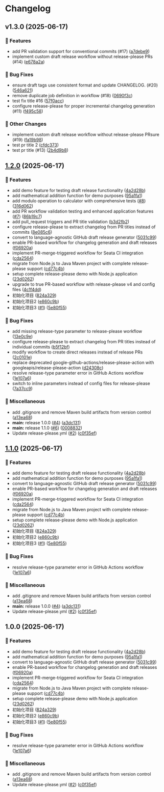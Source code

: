 # Changelog

## v1.3.0 (2025-06-17)

### 🚀 Features

* add PR validation support for conventional commits (#17) ([a7debe9](https://github.com/WangzJi/release-please-demo/commit/a7debe9))
* implement custom draft release workflow without release-please PRs (#14) ([e678a2a](https://github.com/WangzJi/release-please-demo/commit/e678a2a))

### 🐛 Bug Fixes

* ensure draft tags use consistent format and update CHANGELOG. (#20) ([546a621](https://github.com/WangzJi/release-please-demo/commit/546a621))
* remove duplicate job definition in workflow (#18) ([0690f3c](https://github.com/WangzJi/release-please-demo/commit/0690f3c))
* test fix title #16 ([57f0acc](https://github.com/WangzJi/release-please-demo/commit/57f0acc))
* configure release-please for proper incremental changelog generation (#11) ([f495c58](https://github.com/WangzJi/release-please-demo/commit/f495c58))

### 🔧 Other Changes

* implement custom draft release workflow without release-please PRsure (#19) ([fa19b98](https://github.com/WangzJi/release-please-demo/commit/fa19b98))
* test pr title 2 ([cfdc373](https://github.com/WangzJi/release-please-demo/commit/cfdc373))
* test pr title (#13) ([2b4d9b8](https://github.com/WangzJi/release-please-demo/commit/2b4d9b8))


## [1.2.0](https://github.com/WangzJi/release-please-demo/compare/release-please-demo-v1.1.0...release-please-demo-v1.2.0) (2025-06-17)


### 🚀 Features

* add demo feature for testing draft release functionality ([4a2d28b](https://github.com/WangzJi/release-please-demo/commit/4a2d28b3911f5f23369ab262cf30e06ca8a6ce19))
* add mathematical addition function for demo purposes ([95a1fa1](https://github.com/WangzJi/release-please-demo/commit/95a1fa159891a370491b69baeff738ec82c6d421))
* add modulo operation to calculator with comprehensive tests ([#8](https://github.com/WangzJi/release-please-demo/issues/8)) ([316d062](https://github.com/WangzJi/release-please-demo/commit/316d06269c2d72ce1746e9d919d3e4423de5f7a5))
* add PR workflow validation testing and enhanced application features ([#7](https://github.com/WangzJi/release-please-demo/issues/7)) ([86b19c7](https://github.com/WangzJi/release-please-demo/commit/86b19c73d0f4071a7da041728294e9a03a34764f))
* add pull_request triggers and PR title validation ([b3d2fb2](https://github.com/WangzJi/release-please-demo/commit/b3d2fb28a89a474677d7016d829773be3e6db793))
* configure release-please to extract changelog from PR titles instead of commits ([8e085c6](https://github.com/WangzJi/release-please-demo/commit/8e085c67aefb7091119fa13defc7e034737095cf))
* convert to language-agnostic GitHub draft release generator ([5031c99](https://github.com/WangzJi/release-please-demo/commit/5031c99b0bcbb8a34129011e611608adb623ae55))
* enable PR-based workflow for changelog generation and draft releases ([f06920a](https://github.com/WangzJi/release-please-demo/commit/f06920a00aa38c4110cb2f2b984c8681675f7d31))
* implement PR-merge-triggered workflow for Seata CI integration ([cda2564](https://github.com/WangzJi/release-please-demo/commit/cda2564f565c7ab518f4a802d7933c7d84b26465))
* migrate from Node.js to Java Maven project with complete release-please support ([cd77c4b](https://github.com/WangzJi/release-please-demo/commit/cd77c4beda5a81b8439e7297d99dc773b342b078))
* setup complete release-please demo with Node.js application ([23d0262](https://github.com/WangzJi/release-please-demo/commit/23d02625422ba81e487e2e47e2316aff03b2bfec))
* upgrade to true PR-based workflow with release-please v4 and config files ([4c1f4dd](https://github.com/WangzJi/release-please-demo/commit/4c1f4dda5490d5e364ad49545a6e2a5f0023af16))
* 初始化项目 ([824a329](https://github.com/WangzJi/release-please-demo/commit/824a3294ad636566726f80f8b60f270ce17b3efc))
* 初始化项目2 ([e860c9b](https://github.com/WangzJi/release-please-demo/commit/e860c9b5b1775487c44ee9afdc08085516fbf450))
* 初始化项目3 ([#1](https://github.com/WangzJi/release-please-demo/issues/1)) ([5e80f55](https://github.com/WangzJi/release-please-demo/commit/5e80f55204ae60f53cf7158aecdbacc14aa289a1))


### 🐛 Bug Fixes

* add missing release-type parameter to release-please workflow ([13e0c9e](https://github.com/WangzJi/release-please-demo/commit/13e0c9e17518ada5ba6b54a92245f68af631dcb6))
* configure release-please to extract changelog from PR titles instead of individual commits ([b5f12bf](https://github.com/WangzJi/release-please-demo/commit/b5f12bf2e8b8fad3ad6176c4b5e6b5aa2a2b2bbd))
* modify workflow to create direct releases instead of release PRs ([2c0101e](https://github.com/WangzJi/release-please-demo/commit/2c0101e4620c8089803484c12b1ec99de086a0fc))
* replace deprecated google-github-actions/release-please-action with googleapis/release-please-action ([d24308c](https://github.com/WangzJi/release-please-demo/commit/d24308c35d3dcbfe62b2a13dfe6ccacddbace7cb))
* resolve release-type parameter error in GitHub Actions workflow ([1e107a6](https://github.com/WangzJi/release-please-demo/commit/1e107a64b3eb4dfb49ef81dcf748919e990ea9b0))
* switch to inline parameters instead of config files for release-please ([7a37cc9](https://github.com/WangzJi/release-please-demo/commit/7a37cc9db924697a0b2f4464ae2f92f585313304))


### 🔨 Miscellaneous

* add .gitignore and remove Maven build artifacts from version control ([a13ea68](https://github.com/WangzJi/release-please-demo/commit/a13ea68e5a9e8006a3af00c42e3d9213200cb04c))
* **main:** release 1.0.0 ([#4](https://github.com/WangzJi/release-please-demo/issues/4)) ([a3dc131](https://github.com/WangzJi/release-please-demo/commit/a3dc13166a7777b63d0614bae4f01c5d2bc86904))
* **main:** release 1.1.0 ([#6](https://github.com/WangzJi/release-please-demo/issues/6)) ([0008832](https://github.com/WangzJi/release-please-demo/commit/000883271453f1ad28188c52276035eb8e190992))
* Update release-please.yml ([#2](https://github.com/WangzJi/release-please-demo/issues/2)) ([c0f35ef](https://github.com/WangzJi/release-please-demo/commit/c0f35efd2232d229a2e21d9531f2dbf24a8834b1))

## [1.1.0](https://github.com/WangzJi/release-please-demo/compare/v1.0.0...v1.1.0) (2025-06-17)


### 🚀 Features

* add demo feature for testing draft release functionality ([4a2d28b](https://github.com/WangzJi/release-please-demo/commit/4a2d28b3911f5f23369ab262cf30e06ca8a6ce19))
* add mathematical addition function for demo purposes ([95a1fa1](https://github.com/WangzJi/release-please-demo/commit/95a1fa159891a370491b69baeff738ec82c6d421))
* convert to language-agnostic GitHub draft release generator ([5031c99](https://github.com/WangzJi/release-please-demo/commit/5031c99b0bcbb8a34129011e611608adb623ae55))
* enable PR-based workflow for changelog generation and draft releases ([f06920a](https://github.com/WangzJi/release-please-demo/commit/f06920a00aa38c4110cb2f2b984c8681675f7d31))
* implement PR-merge-triggered workflow for Seata CI integration ([cda2564](https://github.com/WangzJi/release-please-demo/commit/cda2564f565c7ab518f4a802d7933c7d84b26465))
* migrate from Node.js to Java Maven project with complete release-please support ([cd77c4b](https://github.com/WangzJi/release-please-demo/commit/cd77c4beda5a81b8439e7297d99dc773b342b078))
* setup complete release-please demo with Node.js application ([23d0262](https://github.com/WangzJi/release-please-demo/commit/23d02625422ba81e487e2e47e2316aff03b2bfec))
* 初始化项目 ([824a329](https://github.com/WangzJi/release-please-demo/commit/824a3294ad636566726f80f8b60f270ce17b3efc))
* 初始化项目2 ([e860c9b](https://github.com/WangzJi/release-please-demo/commit/e860c9b5b1775487c44ee9afdc08085516fbf450))
* 初始化项目3 ([#1](https://github.com/WangzJi/release-please-demo/issues/1)) ([5e80f55](https://github.com/WangzJi/release-please-demo/commit/5e80f55204ae60f53cf7158aecdbacc14aa289a1))


### 🐛 Bug Fixes

* resolve release-type parameter error in GitHub Actions workflow ([1e107a6](https://github.com/WangzJi/release-please-demo/commit/1e107a64b3eb4dfb49ef81dcf748919e990ea9b0))


### 🔨 Miscellaneous

* add .gitignore and remove Maven build artifacts from version control ([a13ea68](https://github.com/WangzJi/release-please-demo/commit/a13ea68e5a9e8006a3af00c42e3d9213200cb04c))
* **main:** release 1.0.0 ([#4](https://github.com/WangzJi/release-please-demo/issues/4)) ([a3dc131](https://github.com/WangzJi/release-please-demo/commit/a3dc13166a7777b63d0614bae4f01c5d2bc86904))
* Update release-please.yml ([#2](https://github.com/WangzJi/release-please-demo/issues/2)) ([c0f35ef](https://github.com/WangzJi/release-please-demo/commit/c0f35efd2232d229a2e21d9531f2dbf24a8834b1))

## 1.0.0 (2025-06-17)


### 🚀 Features

* add demo feature for testing draft release functionality ([4a2d28b](https://github.com/WangzJi/release-please-demo/commit/4a2d28b3911f5f23369ab262cf30e06ca8a6ce19))
* add mathematical addition function for demo purposes ([95a1fa1](https://github.com/WangzJi/release-please-demo/commit/95a1fa159891a370491b69baeff738ec82c6d421))
* convert to language-agnostic GitHub draft release generator ([5031c99](https://github.com/WangzJi/release-please-demo/commit/5031c99b0bcbb8a34129011e611608adb623ae55))
* enable PR-based workflow for changelog generation and draft releases ([f06920a](https://github.com/WangzJi/release-please-demo/commit/f06920a00aa38c4110cb2f2b984c8681675f7d31))
* implement PR-merge-triggered workflow for Seata CI integration ([cda2564](https://github.com/WangzJi/release-please-demo/commit/cda2564f565c7ab518f4a802d7933c7d84b26465))
* migrate from Node.js to Java Maven project with complete release-please support ([cd77c4b](https://github.com/WangzJi/release-please-demo/commit/cd77c4beda5a81b8439e7297d99dc773b342b078))
* setup complete release-please demo with Node.js application ([23d0262](https://github.com/WangzJi/release-please-demo/commit/23d02625422ba81e487e2e47e2316aff03b2bfec))
* 初始化项目 ([824a329](https://github.com/WangzJi/release-please-demo/commit/824a3294ad636566726f80f8b60f270ce17b3efc))
* 初始化项目2 ([e860c9b](https://github.com/WangzJi/release-please-demo/commit/e860c9b5b1775487c44ee9afdc08085516fbf450))
* 初始化项目3 ([#1](https://github.com/WangzJi/release-please-demo/issues/1)) ([5e80f55](https://github.com/WangzJi/release-please-demo/commit/5e80f55204ae60f53cf7158aecdbacc14aa289a1))


### 🐛 Bug Fixes

* resolve release-type parameter error in GitHub Actions workflow ([1e107a6](https://github.com/WangzJi/release-please-demo/commit/1e107a64b3eb4dfb49ef81dcf748919e990ea9b0))


### 🔨 Miscellaneous

* add .gitignore and remove Maven build artifacts from version control ([a13ea68](https://github.com/WangzJi/release-please-demo/commit/a13ea68e5a9e8006a3af00c42e3d9213200cb04c))
* Update release-please.yml ([#2](https://github.com/WangzJi/release-please-demo/issues/2)) ([c0f35ef](https://github.com/WangzJi/release-please-demo/commit/c0f35efd2232d229a2e21d9531f2dbf24a8834b1))
